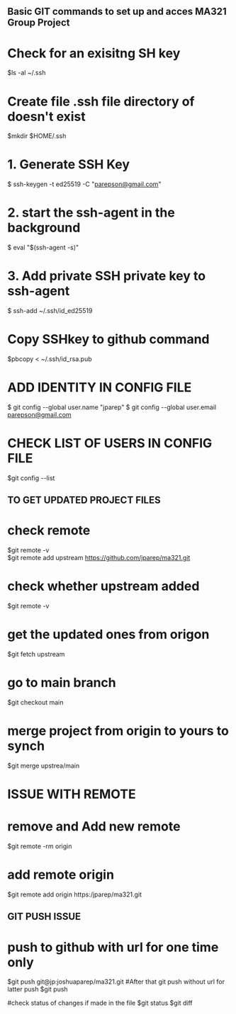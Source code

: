 ## Basic GIT commands to set up and acces MA321 Group Project

# Check for an exisitng SH key
$ls -al ~/.ssh
# Create file .ssh file directory of doesn't exist
$mkdir $HOME/.ssh

# 1. Generate SSH Key
$ ssh-keygen -t ed25519 -C "parepson@gmail.com"
# 2. start the ssh-agent in the background
$ eval "$(ssh-agent -s)"
# 3. Add private SSH private key to ssh-agent
$ ssh-add ~/.ssh/id_ed25519

# Copy SSHkey to github command
$pbcopy < ~/.ssh/id_rsa.pub

# ADD IDENTITY IN CONFIG FILE
$ git config --global user.name "jparep"
$ git config --global user.email parepson@gmail.com

# CHECK LIST OF USERS IN CONFIG FILE
$git config --list


## TO GET UPDATED PROJECT FILES
# check remote
$git remote -v  
$git remote add upstream https://github.com/jparep/ma321.git
# check whether upstream added
$git remote -v 
# get the updated ones from origon
$git fetch upstream 
# go to main branch
$git checkout main 
# merge project from origin to yours to synch
$git merge upstrea/main  

# ISSUE WITH REMOTE
# remove and Add new remote
$git remote -rm origin
# add remote origin
$git remote add origin https:/jparep/ma321.git 

## GIT PUSH ISSUE
# push to github with url for one time only
$git push git@jp:joshuaparep/ma321.git
#After that git push without url for latter push
$git push

#check status of changes if made in the file
$git status
$git diff

